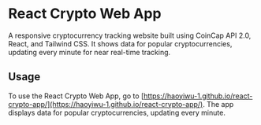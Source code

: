 # React Crypto Web App
A responsive cryptocurrency tracking website built using CoinCap API 2.0, React, and Tailwind CSS. It shows data for popular cryptocurrencies, updating every minute for near real-time tracking.
## Usage
To use the React Crypto Web App, go to [https://haoyiwu-1.github.io/react-crypto-app/](https://haoyiwu-1.github.io/react-crypto-app/). The app displays data for popular cryptocurrencies, updating every minute.
